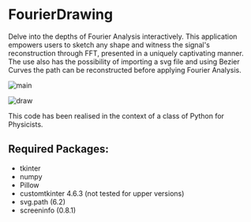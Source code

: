 # FourierDrawing
Delve into the depths of Fourier Analysis interactively. This application empowers users to sketch any shape and witness the signal's reconstruction through FFT, presented in a uniquely captivating manner. The use also has the possibility of importing a svg file and using Bezier Curves the path can be reconstructed before applying Fourier Analysis.

![main](https://github.com/MaxMnr/FourierDrawing/assets/88986446/7fad91f7-02ee-4a55-809f-01d947ecb110)

![draw](https://github.com/MaxMnr/FourierDrawing/assets/88986446/1eb5d6f3-ad22-4c52-8545-d3227d686d6e)



This code has been realised in the context of a class of Python for Physicists.

## Required Packages:

- tkinter
- numpy
- Pillow
- customtkinter 4.6.3 (not tested for upper versions)
- svg.path (6.2)
- screeninfo (0.8.1)



